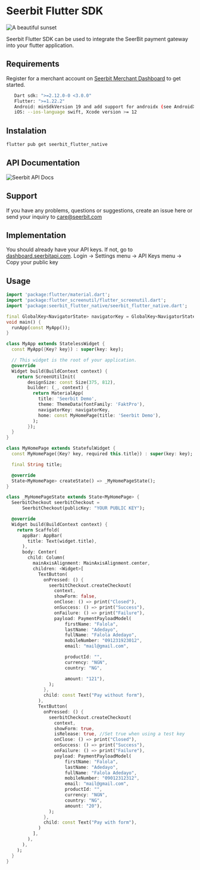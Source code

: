 # Seerbit Flutter SDK

![A beautiful sunset](https://assets.seerbitapi.com/images/seerbit_logo_type.png "Photo by John Doe")

Seerbit Flutter SDK can be used to integrate the SeerBit payment gateway into your flutter application.

## Requirements

Register for a merchant account on [Seerbit Merchant Dashboard](https://dashboard.seerbitapi.com) to get started.

```bash
   Dart sdk: ">=2.12.0-0 <3.0.0"
   Flutter: ">=1.22.2"
   Android: minSdkVersion 19 and add support for androidx (see AndroidX Migration to migrate an existing app) compilesdkversion 33
   iOS: --ios-language swift, Xcode version >= 12
```

## Instalation

```bash
flutter pub get seerbit_flutter_native
```

## API Documentation

![Seerbit API Docs](https://doc.seerbit.com)

## Support

If you have any problems, questions or suggestions, create an issue here or send your inquiry to care@seerbit.com

## Implementation

You should already have your API keys. If not, go to [dashboard.seerbitapi.com](https://dashboard.seerbitapi.com). Login -> Settings menu -> API Keys menu -> Copy your public key

## Usage

```dart
import 'package:flutter/material.dart';
import 'package:flutter_screenutil/flutter_screenutil.dart';
import 'package:seerbit_flutter_native/seerbit_flutter_native.dart';

final GlobalKey<NavigatorState> navigatorKey = GlobalKey<NavigatorState>();
void main() {
  runApp(const MyApp());
}

class MyApp extends StatelessWidget {
  const MyApp({Key? key}) : super(key: key);

  // This widget is the root of your application.
  @override
  Widget build(BuildContext context) {
    return ScreenUtilInit(
        designSize: const Size(375, 812),
        builder: (_, context) {
          return MaterialApp(
            title: 'Seerbit Demo',
            theme: ThemeData(fontFamily: 'FaktPro'),
            navigatorKey: navigatorKey,
            home: const MyHomePage(title: 'Seerbit Demo'),
          );
        });
  }
}

class MyHomePage extends StatefulWidget {
  const MyHomePage({Key? key, required this.title}) : super(key: key);

  final String title;

  @override
  State<MyHomePage> createState() => _MyHomePageState();
}

class _MyHomePageState extends State<MyHomePage> {
  SeerbitCheckout seerbitCheckout =
      SeerbitCheckout(publicKey: "YOUR PUBLIC KEY");

  @override
  Widget build(BuildContext context) {
    return Scaffold(
      appBar: AppBar(
        title: Text(widget.title),
      ),
      body: Center(
        child: Column(
          mainAxisAlignment: MainAxisAlignment.center,
          children: <Widget>[
            TextButton(
              onPressed: () {
                seerbitCheckout.createCheckout(
                  context,
                  showForm: false,
                  onClose: () => print("Closed"),
                  onSuccess: () => print("Success"),
                  onFailure: () => print("Failure"),
                  payload: PaymentPayloadModel(
                      firstName: "Falola",
                      lastName: "Adedayo",
                      fullName: "Falola Adedayo",
                      mobileNumber: "091231923012",
                      email: "mail@gmail.com",

                      productId: "",
                      currency: "NGN",
                      country: "NG",

                      amount: "121"),
                );
              },
              child: const Text("Pay without form"),
            ),
            TextButton(
              onPressed: () {
                seerbitCheckout.createCheckout(
                  context,
                  showForm: true,
                  isRelease: true, //Set true when using a test key
                  onClose: () => print("Closed"),
                  onSuccess: () => print("Success"),
                  onFailure: () => print("Failure"),
                  payload: PaymentPayloadModel(
                      firstName: "Falola",
                      lastName: "Adedayo",
                      fullName: "Falola Adedayo",
                      mobileNumber: "09012312312",
                      email: "mail@gmail.com",
                      productId: "",
                      currency: "NGN",
                      country: "NG",
                      amount: "20"),
                );
              },
              child: const Text("Pay with form"),
            )
          ],
        ),
      ),
    );
  }
}

```
